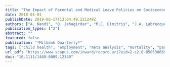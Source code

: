 ```yaml
---
title: "The Impact of Parental and Medical Leave Policies on Socioeconomic and Health Outcomes in OECD Countries: A Systematic Review of the Empirical Literature"
date: 2018-01-01
publishDate: 2019-06-17T13:04:49.221249Z
authors: ["A. Nandi", "D. Jahagirdar", "M.C. Dimitris", "J.A. Labrecque", "E.C. Strumpf", "J.S. Kaufman", "I. Vincent", "E. Atabay", "**S. Harper**", "A. Earle", "S.J. Heymann"]
publication_types: ["2"]
abstract: ""
featured: false
publication: "*Milbank Quarterly*"
tags: ["child health", "employment", "meta analysis", "mortality", "parental leave", "systematic review", "health care policy", "legislation", "medical leave", "sick leave"]
url_pdf: "https://www.scopus.com/inward/record.uri?eid=2-s2.0-85053066917&doi=10.1111%2f1468-0009.12340&partnerID=40&md5=ad6f6afac51e3ff87ce32b3a13b9966d"
doi: "10.1111/1468-0009.12340"
---
```


